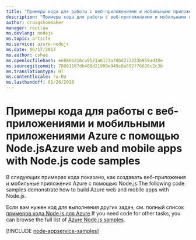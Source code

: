 ```yaml
---
title: "Примеры кода для работы с веб-приложениями и мобильными приложениями Azure с помощью Node.js"
description: "Примеры кода для работы с веб-приложениями и мобильными приложениями Azure с помощью Node.js"
author: craigshoemaker
manager: routlaw
ms.devlang: nodejs
ms.topic: article
ms.service: azure-nodejs
ms.date: 06/17/2017
ms.author: cshoe
ms.openlocfilehash: ee886b216ca9521a6173af0bd272233b959ad38e
ms.sourcegitcommit: 78001187db408d21909e949c8a592f76626c2c3b
ms.translationtype: HT
ms.contentlocale: ru-RU
ms.lasthandoff: 01/26/2018
---
```

# <a name="azure-web-and-mobile-apps-with-nodejs-code-samples"></a><span data-ttu-id="a1d70-103">Примеры кода для работы с веб-приложениями и мобильными приложениями Azure с помощью Node.js</span><span class="sxs-lookup"><span data-stu-id="a1d70-103">Azure web and mobile apps with Node.js code samples</span></span>

<span data-ttu-id="a1d70-104">В следующих примерах кода показано, как создавать веб-приложения и мобильные приложения Azure с помощью Node.js.</span><span class="sxs-lookup"><span data-stu-id="a1d70-104">The following code samples demonstrate how to build Azure web and mobile apps with Node.js.</span></span>

<span data-ttu-id="a1d70-105">Если вам нужен код для выполнения других задач, см. полный список [примеров кода Node.js для Azure](https://azure.microsoft.com/resources/samples/?term=nodejs).</span><span class="sxs-lookup"><span data-stu-id="a1d70-105">If you need code for other tasks, you can browse the full list of [Azure Node.js samples](https://azure.microsoft.com/resources/samples/?term=nodejs).</span></span>

[!INCLUDE [node-appservice-samples](../docs-ref-conceptual/includes/appservice-samples.md)]